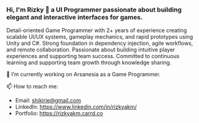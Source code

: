 ### Hi, I'm Rizky 👋 a UI Programmer passionate about building elegant and interactive interfaces for games.

Detail-oriented Game Programmer with 2+ years of experience creating scalable UI/UX systems, gameplay mechanics, and rapid prototypes using Unity and C#. Strong foundation in dependency injection, agile workflows, and remote collaboration. Passionate about building intuitive player experiences and supporting team success. Committed to continuous learning and supporting team growth through knowledge sharing.

🔭 I’m currently working on Arsanesia as a Game Programmer.

📫 How to reach me: 
  - Email: shikirie@gmail.com
  - LinkedIn: https://www.linkedin.com/in/rizkyakm/
  - Portfolio: https://rizkyakm.carrd.co

<!--
**shikirie/shikirie** is a ✨ _special_ ✨ repository because its `README.md` (this file) appears on your GitHub profile.

Here are some ideas to get you started:

- 🔭 I’m currently working on ...
- 🌱 I’m currently learning ...
- 👯 I’m looking to collaborate on ...
- 🤔 I’m looking for help with ...
- 💬 Ask me about ...
- 📫 How to reach me: ...
- 😄 Pronouns: ...
- ⚡ Fun fact: ...
-->
